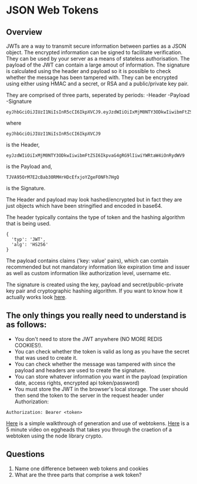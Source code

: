 
# JSON Web Tokens

## Overview

JWTs are a way to transmit secure information between parties as a JSON object. The encrypted information can be signed to facilitate verification.
They can be used by your server as a means of stateless authorisation. 
The payload of the JWT can contain a large amout of information.
The signature is calculated using the header and payload so it is possible to check whether the message has been tampered with.
They can be encrypted using either using HMAC and a secret, or RSA and a public/private key pair.

They are comprised of three parts, seperated by periods:
-Header
-Payload
-Signature

```
eyJhbGciOiJIUzI1NiIsInR5cCI6IkpXVCJ9.eyJzdWIiOiIxMjM0NTY3ODkwIiwibmFtZSI6IkpvaG4gRG9lIiwiYWRtaW4iOnRydWV9.TJVA95OrM7E2cBab30RMHrHDcEfxjoYZgeFONFh7HgQ
```
where
```
eyJhbGciOiJIUzI1NiIsInR5cCI6IkpXVCJ9
```
is the Header,
```
eyJzdWIiOiIxMjM0NTY3ODkwIiwibmFtZSI6IkpvaG4gRG9lIiwiYWRtaW4iOnRydWV9
```
is the Payload and,
```
TJVA95OrM7E2cBab30RMHrHDcEfxjoYZgeFONFh7HgQ
```
is the Signature.

The Header and payload may look hashed/encrypted but in fact they are just objects which have been stringified and encoded in base64.

The header typically contains the type of token and the hashing algorithm that is being used.

```
{
  'typ': 'JWT',
  'alg': 'HS256'
}
```

The payload contains claims ('key: value' pairs), which can contain recommended but not mandatory information like expiration time and issuer as well as custom information like authorization level, username etc.

The signature is created using the key, payload and secret/public-private key pair and cryptographic hashing algorithm. If you want to know how it actually works look [here](https://en.wikipedia.org/wiki/Hash-based_message_authentication_code).

## The only things you really need to understand is as follows:
- You don't need to store the JWT anywhere (NO MORE REDIS COOKIES!).
- You can check whether the token is valid as long as you have the secret that was used to create it.
- You can check whether the message was tampered with since the payload and headers are used to create the signature.
- You can store whatever information you want in the payload (expiration date, access rights, encrypted api token/password)
- You must store the JWT in the browser's local storage. The user should then send the token to the server in the request header under Authorization:
```
Authorization: Bearer <token>
```

[Here](https://jwt.io/introduction/) is a simple walkthrough of generation and use of webtokens.
[Here](https://egghead.io/lessons/misc-creating-jwts-json-web-tokens-in-node) is a 5 minute video on eggheads that takes you through the craetion of a webtoken using the node library crypto.

## Questions
1. Name one difference between web tokens and cookies
2. What are the three parts that comprise a wek token?
